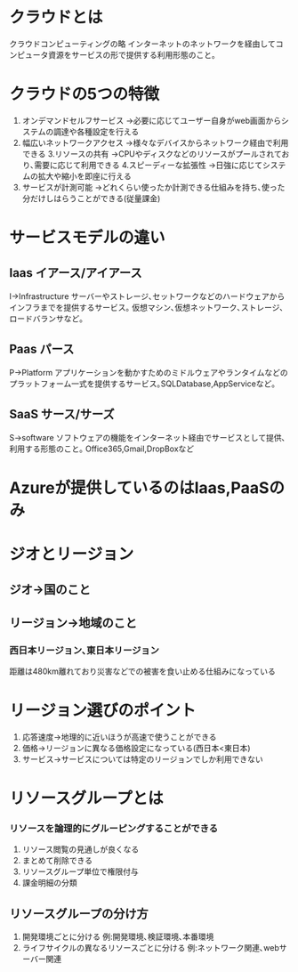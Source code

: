 # クラウドとは
クラウドコンピューティングの略
インターネットのネットワークを経由してコンピュータ資源をサービスの形で提供する利用形態のこと｡

# クラウドの5つの特徴
1. オンデマンドセルフサービス
->必要に応じてユーザー自身がweb画面からシステムの調達や各種設定を行える
2. 幅広いネットワークアクセス
->様々なデバイスからネットワーク経由で利用できる
3.リソースの共有
->CPUやディスクなどのリソースがプールされており､需要に応じて利用できる
4.スピーディーな拡張性
->日強に応じてシステムの拡大や縮小を即座に行える
5. サービスが計測可能
->どれくらい使ったか計測できる仕組みを持ち､使った分だけしはらうことができる(従量課金)


# サービスモデルの違い

## Iaas イアース/アイアース
I->Infrastructure
サーバーやストレージ､セットワークなどのハードウェアからインフラまでを提供するサービス｡
仮想マシン､仮想ネットワーク､ストレージ､ロードバランサなど｡
## Paas パース
P->Platform
アプリケーションを動かすためのミドルウェアやランタイムなどのプラットフォーム一式を提供するサービス｡SQLDatabase,AppServiceなど｡
## SaaS サース/サーズ
S->software
ソフトウェアの機能をインターネット経由でサービスとして提供､利用する形態のこと｡
Office365,Gmail,DropBoxなど

#  Azureが提供しているのはIaas,PaaSのみ


# ジオとリージョン
## ジオ->国のこと
## リージョン->地域のこと
### 西日本リージョン､東日本リージョン
距離は480km離れており災害などでの被害を食い止める仕組みになっている

# リージョン選びのポイント
1. 応答速度->地理的に近いほうが高速で使うことができる
2. 価格->リージョンに異なる価格設定になっている(西日本<東日本)
3. サービス->サービスについては特定のリージョンでしか利用できない

# リソースグループとは
### リソースを論理的にグルーピングすることができる
1. リソース閲覧の見通しが良くなる
2. まとめて削除できる
3. リソースグループ単位で権限付与
4. 課金明細の分類

## リソースグループの分け方

1. 開発環境ごとに分ける 例:開発環境､検証環境､本番環境
2. ライフサイクルの異なるリソースごとに分ける 例:ネットワーク関連､webサーバー関連

